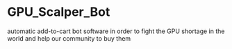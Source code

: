 # GPU_Scalper_Bot
automatic add-to-cart bot software in order to fight the GPU shortage in the world and help our community to buy them
